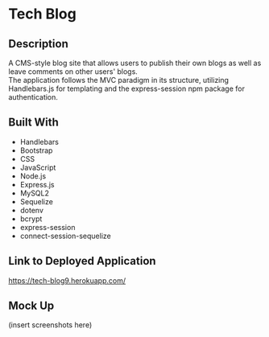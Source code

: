# Tech Blog
## Description
A CMS-style blog site that allows users to publish their own blogs as well as leave comments on other users' blogs. <br />
The application follows the MVC paradigm in its structure, utilizing Handlebars.js for templating and the express-session npm package for authentication.

## Built With
* Handlebars
* Bootstrap
* CSS
* JavaScript
* Node.js
* Express.js
* MySQL2
* Sequelize
* dotenv
* bcrypt
* express-session
* connect-session-sequelize 

## Link to Deployed Application
https://tech-blog9.herokuapp.com/

## Mock Up
(insert screenshots here)
